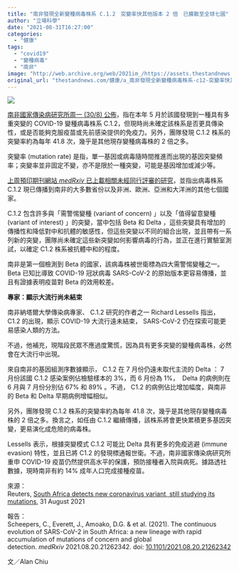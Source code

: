 ```yaml
---
title: "南非發現全新變種病毒株系 C.1.2　突變率快其他版本 2 倍　已擴散至全球七國"
author: "立場科學"
date: "2021-08-31T16:27:00"
categories:
  - "健康"
tags:
  - "covid19"
  - "變種病毒"
  - "南非"
image: "http://web.archive.org/web/2021im_/https://assets.thestandnews.com/media/photos/%E8%AE%8A%E7%A8%AE_7LMAWXM.png"
original_url: "thestandnews.com/健康/a_南非發現全新變種病毒株系-c12-突變率快其他版本-2-倍-已擴散至全球-7-國"
---
```

![](http://web.archive.org/web/2021im_/https://assets.thestandnews.com/media/photos/%E8%AE%8A%E7%A8%AE_7LMAWXM.png)

[南非國家傳染病研究所周一 (30/8) 公佈](http://web.archive.org/web/20211129224313/https://www.nicd.ac.za/detection-and-frequency-of-the-c-1-2-mutated-sars-cov-2-lineage-in-south-africa/)，指在本年 5 月於該國發現到一種具有多重突變的 COVID-19 變種病毒株系 C.1.2，但現時尚未確定該株系是否更具傳染性，或是否能夠克服疫苗或先前感染提供的免疫力。另外，團隊發現 C.1.2 株系的突變率約為每年 41.8 次，幾乎是其他現存變種病毒株的 2 倍之多。

突變率 (mutation rate) 是指，單一基因或病毒隨時間推進而出現的基因突變頻率；突變率並非固定不變，亦不是限於一種突變，可能是基因增加或減少等。

[上周預印期刊網站 _medRxiv_ 已上載相關未經同行評審的研究](http://web.archive.org/web/20211129224313/https://www.medrxiv.org/content/10.1101/2021.08.20.21262342v1.full)，並指出病毒株系 C.1.2 現已傳播到南非的大多數省份以及非洲、歐洲、亞洲和大洋洲的其他七個國家。

C.1.2 包含許多與「需警惕變種 (variant of concern) 」以及「值得留意變種 (variant of interest) 」的突變，當中包括 Beta 和 Delta ，這些突變具有增加的傳播性和降低對中和抗體的敏感性，但這些突變以不同的組合出現，並且帶有一系列新的突變，團隊尚未確定這些新突變如何影響病毒的行為，並正在進行實驗室測試，以確定 C1.2 株系被抗體中和的程度。

南非是第一個檢測到 Beta 的國家，該病毒株被世衛標為四大需警惕變種之一。 Beta 已知比導致 COVID-19 冠狀病毒 SARS-CoV-2 的原始版本更容易傳播，並且有證據表明疫苗對 Beta 的效用較差。

**專家：顯示大流行尚未結束**

南非納塔爾大學傳染病專家、 C.1.2 研究的作者之一 Richard Lessells 指出， C1.2 的出現，顯示 COVID-19 大流行遠未結束， SARS-CoV-2 仍在探索可能更易感染人類的方法。

不過，他補充，現階段民眾不應過度驚慌，因為具有更多突變的變種病毒株，必然會在大流行中出現。

來自南非的基因組測序數據顯示， C.1.2 在 7 月份仍遠未取代主流的 Delta ： 7 月份該國 C.1.2 感染案例佔檢驗樣本的 3%，而 6 月份為 1%，  Delta 的病例則在 6 月與 7 月份分別佔 67% 和 89% 。不過， C1.2 的病例佔比增加幅度，與南非的 Beta 和 Delta 早期病例增幅相似。

另外，團隊發現 C.1.2 株系的突變率約為每年 41.8 次，幾乎是其他現存變種病毒株的 2 倍之多。換言之，如任由 C.1.2 繼續傳播，該株系將會更快累積更多基因突變，更易演化成危險的病毒株。

Lessells 表示，根據突變模式 C.1.2 可能比 Delta 具有更多的免疫逃避 (immune evasion) 特性，並且已將 C1.2 的發現標通報世衛。不過，南非國家傳染病研究所重申 COVID-19 疫苗仍然提供高水平的保護，預防接種者入院與病死。據路透社數據，現時南非有約 14% 成年人口完成接種疫苗。

來源：  
Reuters, [South Africa detects new coronavirus variant, still studying its mutations](http://web.archive.org/web/20211129224313/https://www.reuters.com/world/africa/south-africa-detects-new-coronavirus-variant-still-studying-its-mutations-2021-08-30/), 31 August 2021

報告：  
Scheepers, C., Everett, J., Amoako, D.G. & et al. (2021). The continuous evolution of SARS-CoV-2 in South Africa: a new lineage with rapid accumulation of mutations of concern and global detection. _medRxiv_ 2021.08.20.21262342. doi: [10.1101/2021.08.20.21262342](http://web.archive.org/web/20211129224313/https://doi.org/10.1101/2021.08.20.21262342)

文／Alan Chiu